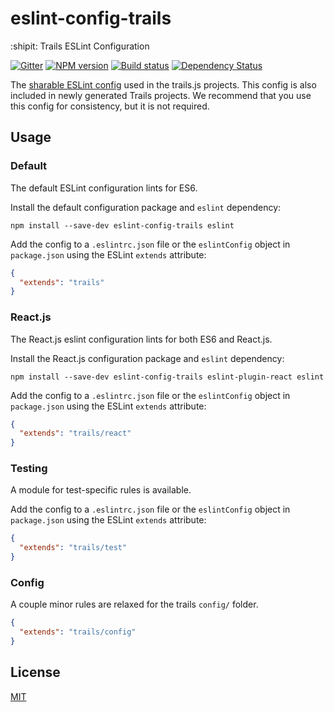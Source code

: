 # eslint-config-trails
:shipit: Trails ESLint Configuration

[![Gitter][gitter-image]][gitter-url]
[![NPM version][npm-image]][npm-url]
[![Build status][ci-image]][ci-url]
[![Dependency Status][daviddm-image]][daviddm-url]

The [sharable ESLint config](http://eslint.org/docs/developer-guide/shareable-configs.html) used in the trails.js projects. This config is also included in newly generated Trails projects. We recommend that you use this config for consistency, but it is not required.

## Usage

### Default

The default ESLint configuration lints for ES6.

Install the default configuration package and `eslint` dependency:

```
npm install --save-dev eslint-config-trails eslint
```

Add the config to a `.eslintrc.json` file or the `eslintConfig` object in `package.json` using the ESLint `extends` attribute:

```json
{
  "extends": "trails"
}
```

### React.js

The React.js eslint configuration lints for both ES6 and React.js.

Install the React.js configuration package and `eslint` dependency:

```
npm install --save-dev eslint-config-trails eslint-plugin-react eslint
```

Add the config to a `.eslintrc.json` file or the `eslintConfig` object in `package.json` using the ESLint `extends` attribute:

```json
{
  "extends": "trails/react"
}
```

### Testing

A module for test-specific rules is available.

Add the config to a `.eslintrc.json` file or the `eslintConfig` object in `package.json` using the ESLint `extends` attribute:

```json
{
  "extends": "trails/test"
}
```


### Config

A couple minor rules are relaxed for the trails `config/` folder.

```json
{
  "extends": "trails/config"
}
```

## License
[MIT](https://github.com/trailsjs/eslint-config-trails/blob/master/LICENSE)

[npm-image]: https://img.shields.io/npm/v/eslint-config-trails.svg?style=flat-square
[npm-url]: https://npmjs.org/package/eslint-config-trails
[ci-image]: https://img.shields.io/travis/trailsjs/eslint-config-trails/master.svg?style=flat-square
[ci-url]: https://travis-ci.org/trailsjs/eslint-config-trails
[daviddm-image]: http://img.shields.io/david/trailsjs/eslint-config-trails.svg?style=flat-square
[daviddm-url]: https://david-dm.org/trailsjs/eslint-config-trails
[gitter-image]: http://img.shields.io/badge/+%20GITTER-JOIN%20CHAT%20%E2%86%92-1DCE73.svg?style=flat-square
[gitter-url]: https://gitter.im/trailsjs/trails

